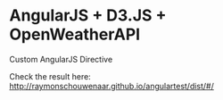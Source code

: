 AngularJS + D3.JS + OpenWeatherAPI
===========

Custom AngularJS Directive

Check the result here: http://raymonschouwenaar.github.io/angulartest/dist/#/
